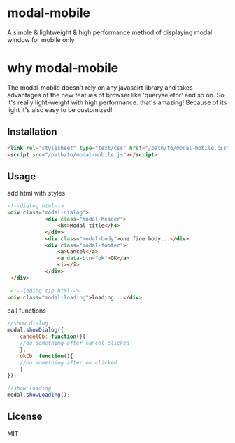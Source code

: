 # modal-mobile
A simple &amp; lightweight &amp; high performance method of displaying modal window for mobile only

# why modal-mobile
The modal-mobile doesn't rely on any javascirt library and takes advantages of the new featues of browser like 'queryseletor' and so on. So it's really light-weight with high performance. that's amazing! Because of its light it's also easy to be customized!

## Installation
```html
<link rel="stylesheet" type="text/css" href="/path/to/modal-mobile.css">
<script src="/path/to/modal-mobile.js"></script>
```
## Usage
add html with styles
```html
<!--dialog html-->
<div class="modal-dialog">
			<div class="modal-header">
				<h4>Modal title</h4>
			</div>
			<div class="modal-body">one fine body...</div>
			<div class="modal-footer">
				<a>Cancel</a>
				<a data-btn="ok">OK</a>
				<i></i>
			</div>
 </div>
 
 <!--loding tip html-->
<div class="modal-loading">loading...</div>
```
call functions
```javascript
//show dialog
modal.showDialog({
	cancelCb: function(){
	//do something after cancel clicked
	},
	okCb: function(){
	//do something after ok clicked
	}
});

//show loading
modal.showLoading();
```

## License
MIT
